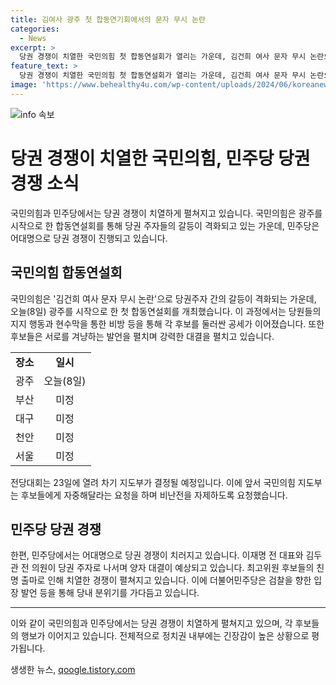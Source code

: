 ```yaml
---
title: 김여사 광주 첫 합동연기회에서의 문자 무시 논란
categories:
  - News
excerpt: >
  당권 경쟁이 치열한 국민의힘 첫 합동연설회가 열리는 가운데, 김건희 여사 문자 무시 논란으로 후보들 간 갈등이 격화되고 있습니다. 후보들은 각자의 입장을 고수하며 엇갈린 공세를 펼치고 있으며, 지도부는 과열된 분위기를 우려하며 자중을 촉구하고 있습니다. 한편, 민주당은 양자 대결의 분위기 속에서 당권 경쟁이 진행되고 있으며, 검찰 소환과 관련된 논란 등으로 논란이 여전히 진행 중입니다.
feature_text: >
  당권 경쟁이 치열한 국민의힘 첫 합동연설회가 열리는 가운데, 김건희 여사 문자 무시 논란으로 후보들 간 갈등이 격화되고 있습니다. 후보들은 각자의 입장을 고수하며 엇갈린 공세를 펼치고 있으며, 지도부는 과열된 분위기를 우려하며 자중을 촉구하고 있습니다. 한편, 민주당은 양자 대결의 분위기 속에서 당권 경쟁이 진행되고 있으며, 검찰 소환과 관련된 논란 등으로 논란이 여전히 진행 중입니다.
image: 'https://www.behealthy4u.com/wp-content/uploads/2024/06/koreanews.jpg'
---
```


<p><img src="https://www.behealthy4u.com/wp-content/uploads/2024/06/koreanews.jpg" alt="info 속보" /></p>

<h1>당권 경쟁이 치열한 국민의힘, 민주당 당권 경쟁 소식</h1>

<p data-ke-size="size16">국민의힘과 민주당에서는 당권 경쟁이 치열하게 펼쳐지고 있습니다. 국민의힘은 광주를 시작으로 한 합동연설회를 통해 당권 주자들의 갈등이 격화되고 있는 가운데, 민주당은 어대명으로 당권 경쟁이 진행되고 있습니다.</p>

<h2 data-ke-size="size26">국민의힘 합동연설회</h2>

<p data-ke-size="size16">국민의힘은 '김건희 여사 문자 무시 논란'으로 당권주자 간의 갈등이 격화되는 가운데, 오늘(8일) 광주를 시작으로 한 첫 합동연설회를 개최했습니다. 이 과정에서는 당원들의 지지 행동과 현수막을 통한 비방 등을 통해 각 후보를 둘러싼 공세가 이어졌습니다. 또한 후보들은 서로를 겨냥하는 발언을 펼치며 강력한 대결을 펼치고 있습니다.</p>

<table>
  <tr>
    <td style="text-align: center; height: 17px;"><b>장소</b></td>
    <td style="text-align: center; height: 17px;"><b>일시</b></td>
  </tr>
  <tr>
    <td style="text-align: center; height: 17px;">광주</td>
    <td style="text-align: center; height: 17px;">오늘(8일)</td>
  </tr>
  <tr>
    <td style="text-align: center; height: 17px;">부산</td>
    <td style="text-align: center; height: 17px;">미정</td>
  </tr>
  <tr>
    <td style="text-align: center; height: 17px;">대구</td>
    <td style="text-align: center; height: 17px;">미정</td>
  </tr>
  <tr>
    <td style="text-align: center; height: 17px;">천안</td>
    <td style="text-align: center; height: 17px;">미정</td>
  </tr>
  <tr>
    <td style="text-align: center; height: 17px;">서울</td>
    <td style="text-align: center; height: 17px;">미정</td>
  </tr>
</table>

<p data-ke-size="size16">전당대회는 23일에 열려 차기 지도부가 결정될 예정입니다. 이에 앞서 국민의힘 지도부는 후보들에게 자중해달라는 요청을 하며 비난전을 자제하도록 요청했습니다.</p>

<h2 data-ke-size="size26">민주당 당권 경쟁</h2>

<p data-ke-size="size16">한편, 민주당에서는 어대명으로 당권 경쟁이 치러지고 있습니다. 이재명 전 대표와 김두관 전 의원이 당권 주자로 나서며 양자 대결이 예상되고 있습니다. 최고위원 후보들의 친명 출마로 인해 치열한 경쟁이 펼쳐지고 있습니다. 이에 더불어민주당은 검찰을 향한 입장 발언 등을 통해 당내 분위기를 가다듬고 있습니다.</p>

<hr>

<p data-ke-size="size16">이와 같이 국민의힘과 민주당에서는 당권 경쟁이 치열하게 펼쳐지고 있으며, 각 후보들의 행보가 이어지고 있습니다. 전체적으로 정치권 내부에는 긴장감이 높은 상황으로 평가됩니다.</p>
생생한 뉴스, <a href="https://qoogle.tistory.com" rel="dofollow">qoogle.tistory.com</a>


